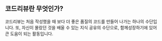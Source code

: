 ## 코드리뷰란 무엇인가?
코드리뷰는 처음 작성했을 때 보다 더 좋은 품질의 코드를 만들어 나가는 하나의 수단입니다. 또, 자신이 몰랐던 것을 배울 수 있는 지식 공유의 수단으로, 함께성장하기에 있어 큰 도움이 되는 활동입니다.

